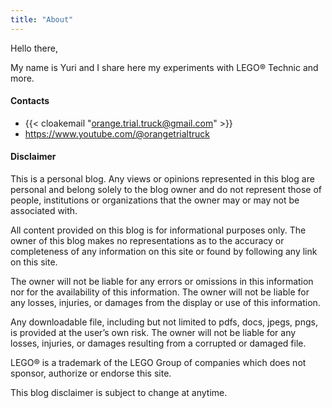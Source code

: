 ```yaml
---
title: "About"
---
```


Hello there, 

My name is Yuri and I share here my experiments with LEGO® Technic and more.


#### Contacts 

* {{< cloakemail "orange.trial.truck@gmail.com" >}}
* https://www.youtube.com/@orangetrialtruck

#### Disclaimer

This is a personal blog. Any views or opinions represented in this blog are personal and belong solely to the blog owner and do not represent those of people, institutions or organizations that the owner may or may not be associated with. 

All content provided on this blog is for informational purposes only. The owner of this blog makes no representations as to the accuracy or completeness of any information on this site or found by following any link on this site.

The owner will not be liable for any errors or omissions in this information nor for the availability of this information. The owner will not be liable for any losses, injuries, or damages from the display or use of this information.

Any downloadable file, including but not limited to pdfs, docs, jpegs, pngs, is provided at the user’s own risk. The owner will not be liable for any losses, injuries, or damages resulting from a corrupted or damaged file.

LEGO® is a trademark of the LEGO Group of companies which does not sponsor, authorize or endorse this site.

This blog disclaimer is subject to change at anytime.